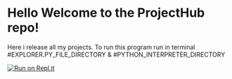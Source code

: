 # Hello Welcome to the ProjectHub repo!
Here i release all my projects.
To run this program run in terminal #EXPLORER.PY_FILE_DIRECTORY & #PYTHON_INTERPRETER_DIRECTORY


[![Run on Repl.it](https://replit.com/badge/github/ale111ale/projecthub)](https://replit.com/new/github/ale111ale/projecthub)
